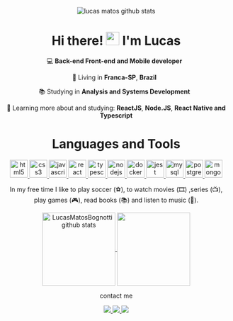 <p align="center">
  <img align="center" src="https://files.readme.io/8c11911-senior-front-end-developer-openings-1.gif" alt="lucas matos github stats" />
</p>

<h1 align="center">
  Hi there! <img src="https://raw.githubusercontent.com/iampavangandhi/iampavangandhi/master/gifs/Hi.gif" width="30px"> I'm Lucas</h2>
</h1>

<p align="center">
  💻 <b>Back-end Front-end and Mobile developer</b> &nbsp;
</p>

<p align="center">
  📌 Living in <b>Franca-SP</b>, <b>Brazil</b> &nbsp;
</p>

<p align="center">
  📚 Studying in <b>Analysis and Systems Development</b> &nbsp;
</p>

<p align="center">
  🌱 Learning more about and studying: <b>ReactJS</b>, <b>Node.JS</b>, <b>React Native and Typescript</b>
</p>

<h1 align="center">Languages and Tools</h1>

 <p align="center">
  <a href="https://developer.mozilla.org/pt-BR/docs/Web/HTML/HTML5" target="_blank">
    <img
      src="https://devicon.dev/devicon.git/icons/html5/html5-original-wordmark.svg"
      alt="html5"
      width="40"
      height="40"
    />
  </a>
   <a href="https://devicon.dev/devicon.git/icons/css3/css3-original-wordmark.svg" target="_blank">
    <img
      src="https://devicon.dev/devicon.git/icons/css3/css3-original-wordmark.svg"
      alt="css3"
      width="40"
      height="40"
    />
  </a>
   <a href="https://developer.mozilla.org/pt-BR/docs/Aprender/JavaScript" target="_blank">
    <img
      src="https://devicon.dev/devicon.git/icons/javascript/javascript-original.svg"
      alt="javascript"
      width="40"
      height="40"
    />
  </a>
   <a href="https://reactjs.org/" target="_blank">
    <img
      src="https://devicons.github.io/devicon/devicon.git/icons/react/react-original-wordmark.svg"
      alt="react"
      width="40"
      height="40"
    />
  </a>
  <a href="https://www.typescriptlang.org/" target="_blank">
    <img
      src="https://devicons.github.io/devicon/devicon.git/icons/typescript/typescript-original.svg"
      alt="typescript"
      width="40"
      height="40"
    />
  </a>
  <a href="https://nodejs.org" target="_blank">
    <img
      src="https://devicons.github.io/devicon/devicon.git/icons/nodejs/nodejs-original-wordmark.svg"
      alt="nodejs"
      width="40"
      height="40"
    />
  </a>
  <a href="https://www.docker.com/" target="_blank">
    <img
      src="https://devicons.github.io/devicon/devicon.git/icons/docker/docker-original-wordmark.svg"
      alt="docker"
      width="40"
      height="40"
    />
  </a>
  <a href="https://jestjs.io" target="_blank">
    <img
      src="https://www.vectorlogo.zone/logos/jestjsio/jestjsio-icon.svg"
      alt="jest"
      width="40"
      height="40"
    />
  </a>
   <a href="hhttps://www.mysql.com/" target="_blank">
    <img
      src="https://devicon.dev/devicon.git/icons/mysql/mysql-original-wordmark.svg"
      alt="mysql"
      width="40"
      height="40"
    />
  </a>
  <a href="https://www.postgresql.org" target="_blank">
    <img
      src="https://devicons.github.io/devicon/devicon.git/icons/postgresql/postgresql-original-wordmark.svg"
      alt="postgresql"
      width="40"
      height="40"
    />
  </a>
   <a href="https://www.mongodb.com/" target="_blank">
    <img
      src="https://devicons.github.io/devicon/devicon.git/icons/mongodb/mongodb-original-wordmark.svg"
      alt="mongodb"
      width="40"
      height="40"
    />
  </a>
</p>

<p align="center">In my free time I like to play soccer (⚽️), to watch movies (🎞️) ,series (📺), play games (🎮), read books (📚) and listen to music (🎵).</p>

<p align="center">
  <a href="https://github.com/LucasMatosBognotti/github-readme-stats">
    <img 
      align="center" 
      height="165"
      src="https://github-readme-stats.vercel.app/api?username=LucasMatosBognotti&show_icons=true&include_all_commits=true" alt="LucasMatosBognotti github stats"
    />
  </a>
  <a href="https://github.com/LucasMatosBognotti/github-readme-stats">
    <img 
      align="center" 
      height="165"
      src="https://github-readme-stats.vercel.app/api/top-langs/?username=LucasMatosBognotti&layout=compact" 
     />
  </a>
</p>

<p align="center">
  contact me
</p>

<p align="center">
  <a
    href="https://web.whatsapp.com/send?phone=+5516988638099" 
    alt="WhatsApp"
    target="blank"
  >
  <img src="https://img.shields.io/badge/-Whatsapp-4CA143?style=flat&logo=WhatsApp&logoColor=white" />
  </a>
  <a
    href="mailto:lucasmatosbognotti@gmail.com" 
    alt="Gmail"
    target="blank"
  >
  <img src="https://img.shields.io/badge/-Gmail-red?style=flat&logo=Gmail&logoColor=white" />
    
  </a>
   <a
    href="https://www.linkedin.com/in/lucas-matos-53862318b/" 
    alt="LinkedIn"
    target="blank"
  >
  <img src="https://img.shields.io/badge/-Linkedin-blue?style=flat&logo=Linkedin&logoColor=white" />
  </a>
  
</p>



<!--
**LucasMatosBognotti/LucasMatosBognotti** is a ✨ _special_ ✨ repository because its `README.md` (this file) appears on your GitHub profile.

Here are some ideas to get you started:

- 🔭 I’m currently working on ...
- 🌱 I’m currently learning ...
- 👯 I’m looking to collaborate on ...
- 🤔 I’m looking for help with ...
- 💬 Ask me about ...
- 📫 How to reach me: ...
- 😄 Pronouns: ...
- ⚡ Fun fact: ...
-->
